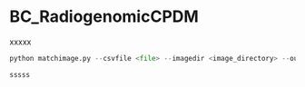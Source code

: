# BC_RadiogenomicCPDM
xxxxx

```python
python matchimage.py --csvfile <file> --imagedir <image_directory> --outputdir <output_directory>
```
```bash
sssss
```

